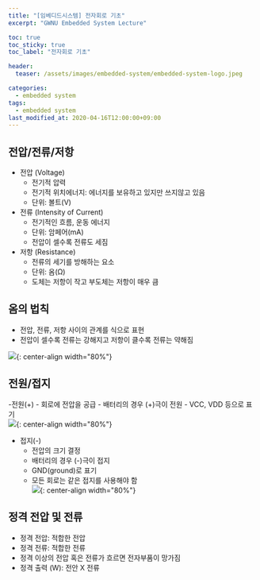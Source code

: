 ```yaml
---
title: "[임베디드시스템] 전자회로 기초"
excerpt: "GWNU Embedded System Lecture"

toc: true
toc_sticky: true
toc_label: "전자회로 기초"

header:
  teaser: /assets/images/embedded-system/embedded-system-logo.jpeg

categories:
  - embedded system
tags:
  - embedded system
last_modified_at: 2020-04-16T12:00:00+09:00
---
```


## 전압/전류/저항
- 전압 (Voltage)
	- 전기적 압력
	- 전기적 위치에너지: 에너지를 보유하고 있지만 쓰지않고 있음
	- 단위: 볼트(V)
- 전류 (Intensity of Current)
	- 전기적인 흐름, 운동 에너지
	- 단위: 암페어(mA)
	- 전압이 셀수록 전류도 세짐
- 저항 (Resistance)
	- 전류의 세기를 방해하는 요소
	- 단위: 옴(Ω)
	- 도체는 저항이 작고 부도체는 저항이 매우 큼

## 옴의 법칙
- 전압, 전류, 저항 사이의 관계를 식으로 표현
- 전압이 셀수록 전류는 강해지고 저항이 클수록 전류는 약해짐  

![](https://eliotjang.github.io/assets/images/embedded-system/electronic-circuit-1.png){: center-align width="80%"}

## 전원/접지
-전원(+)
	- 회로에 전압을 공급
	- 배터리의 경우 (+)극이 전원
	- VCC, VDD 등으로 표기  
	![](https://eliotjang.github.io/assets/images/embedded-system/electronic-circuit-2.png){: center-align width="80%"}
- 접지(-)
	- 전압의 크기 결정
	- 배터리의 경우 (-)극이 접지
	- GND(ground)로 표기
	- 모든 회로는 같은 접지를 사용해야 함  
	![](https://eliotjang.github.io/assets/images/embedded-system/electronic-circuit-3.png){: center-align width="80%"}  

## 정격 전압 및 전류
- 정격 전압: 적합한 전압
- 정격 전류: 적합한 전류
- 정격 이상의 전압 혹은 전류가 흐르면 전자부품이 망가짐
- 정격 출력 (W): 전안 X 전류









